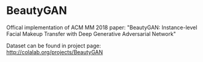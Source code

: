 # BeautyGAN

Offical implementation of ACM MM 2018 paper: "BeautyGAN: Instance-level Facial Makeup Transfer with Deep Generative Adversarial Network"

Dataset can be found in project page: http://colalab.org/projects/BeautyGAN


